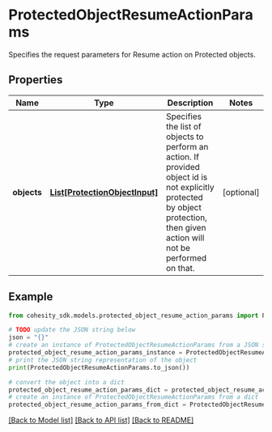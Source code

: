 # ProtectedObjectResumeActionParams

Specifies the request parameters for Resume action on Protected objects.

## Properties

Name | Type | Description | Notes
------------ | ------------- | ------------- | -------------
**objects** | [**List[ProtectionObjectInput]**](ProtectionObjectInput.md) | Specifies the list of objects to perform an action. If provided object id is not explicitly protected by object protection, then given action will not be performed on that. | [optional] 

## Example

```python
from cohesity_sdk.models.protected_object_resume_action_params import ProtectedObjectResumeActionParams

# TODO update the JSON string below
json = "{}"
# create an instance of ProtectedObjectResumeActionParams from a JSON string
protected_object_resume_action_params_instance = ProtectedObjectResumeActionParams.from_json(json)
# print the JSON string representation of the object
print(ProtectedObjectResumeActionParams.to_json())

# convert the object into a dict
protected_object_resume_action_params_dict = protected_object_resume_action_params_instance.to_dict()
# create an instance of ProtectedObjectResumeActionParams from a dict
protected_object_resume_action_params_from_dict = ProtectedObjectResumeActionParams.from_dict(protected_object_resume_action_params_dict)
```
[[Back to Model list]](../README.md#documentation-for-models) [[Back to API list]](../README.md#documentation-for-api-endpoints) [[Back to README]](../README.md)


